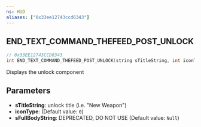 ```yaml
---
ns: HUD
aliases: ["0x33ee12743ccd6343"]
---
```

## END_TEXT_COMMAND_THEFEED_POST_UNLOCK

```c
// 0x33EE12743CCD6343
int END_TEXT_COMMAND_THEFEED_POST_UNLOCK(string sTitleString, int iconType, string sFullBodyString);
```

Displays the unlock component


## Parameters
* **sTitleString**: unlock title (i.e. "New Weapon")
* **iconType**: (Default value: `0`)
* **sFullBodyString**: DEPRECATED, DO NOT USE (Default value: `Null`)

